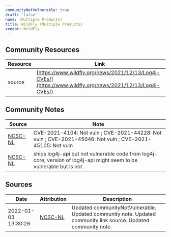 ```yaml
---
communityNotVulnerable: true
draft: 'false'
name: (Multiple Products)
title: WildFly (Multiple Products)
vendor: WildFly
---
```



## Community Resources
| Resource | Link |
| --- | --- |
| source | [https://www.wildfly.org/news/2021/12/13/Log4j-CVEs/](https://www.wildfly.org/news/2021/12/13/Log4j-CVEs/) |

## Community Notes
| Source | Note |
| --- | --- |
| [NCSC-NL](https://github.com/NCSC-NL/log4shell/blob/main/software/README.md) | CVE-2021-4104: Not vuln ; CVE-2021-44228: Not vuln ; CVE-2021-45046: Not vuln ; CVE-2021-45105: Not vuln </ul> |
| [NCSC-NL](https://github.com/NCSC-NL/log4shell/blob/main/software/README.md) | ships log4j-api but not vulnerable code from log4j-core; version of log4j-api might seem to be vulnerable but is not |

## Sources
| Date | Attribution | Description |
| --- | --- | --- |
| 2022-01-03 13:30:26 | [NCSC-NL](https://github.com/NCSC-NL/log4shell/blob/main/software/README.md) | Updated communityNotVulnerable. Updated community note. Updated community link source. Updated community note.  |
